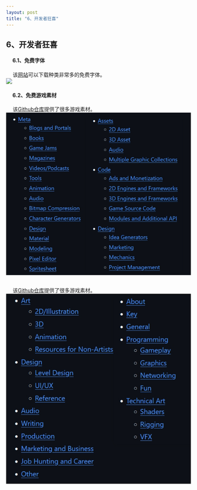 ```yaml
---
layout: post
title: "6、开发者狂喜"
---
```


## 6、开发者狂喜

#### &emsp; 6.1、免费字体 <br> 
&emsp; 该[网站](https://www.100font.com/)可以下载种类非常多的免费字体。
<img src='/images/blogs/skills/Useful Tools/6.1、免费字体.jpg' width="800" style="display: block; margin: 0 auto;">

#### &emsp; 6.2、免费游戏素材 <br> 
&emsp; 该[Github仓库](https://github.com/Kavex/GameDev-Resources#multiple-graphic-collections)提供了很多游戏素材。
<img src='/images/skills/Useful Tools/6、开发者狂喜/6.2、免费游戏素材-1.png' width="800" style="display: block; margin: 0 auto;"> <br>

&emsp; 该[Github仓库](https://github.com/notpresident35/awesome-learn-gamedev)提供了很多游戏素材。
<img src='/images/skills/Useful Tools/6、开发者狂喜/6.2、免费游戏素材-2.png' width="800" style="display: block; margin: 0 auto;">

